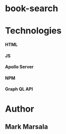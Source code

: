 # book-search

# Technologies

#### HTML
#### JS
#### Apollo Server
#### NPM
#### Graph QL API

# Author

## Mark Marsala
